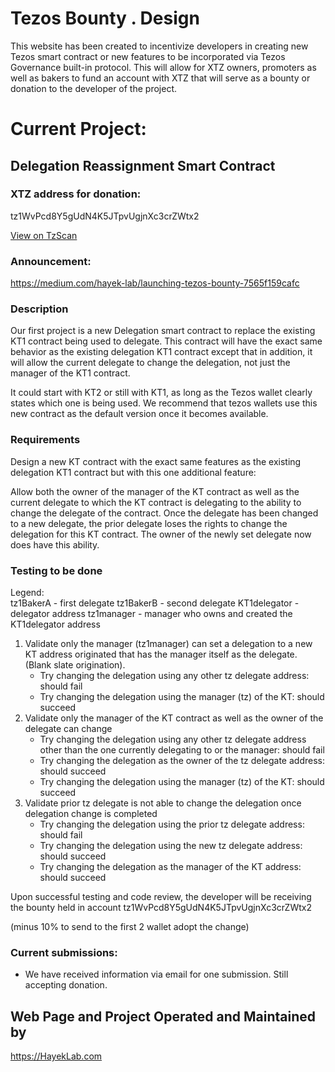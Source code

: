 # Tezos Bounty . Design

This website has been created to incentivize developers in creating new Tezos smart contract or new features to be incorporated via Tezos Governance built-in protocol. This will allow for XTZ owners, promoters as well as bakers to fund an account with XTZ that will serve as a bounty or donation to the developer of the project.

# Current Project:

## Delegation Reassignment Smart Contract

### XTZ address for donation: 
tz1WvPcd8Y5gUdN4K5JTpvUgjnXc3crZWtx2

[View on TzScan](https://tzscan.io/tz1WvPcd8Y5gUdN4K5JTpvUgjnXc3crZWtx2)

### Announcement:
https://medium.com/hayek-lab/launching-tezos-bounty-7565f159cafc

### Description

Our first project is a new Delegation smart contract to replace the existing KT1 contract being used to delegate.
This contract will have the exact same behavior as the existing delegation KT1 contract except that in addition, it will allow the current delegate to change the delegation, not just the manager of the KT1 contract.

It could start with KT2 or still with KT1, as long as the Tezos wallet clearly states which one is being used. We recommend that tezos wallets use this new contract as the default version once it becomes available.

### Requirements

Design a new KT contract with the exact same features as the existing delegation KT1 contract but with this one additional feature:

Allow both the owner of the manager of the KT contract as well as the current delegate to which the KT contract is delegating to the ability to change the delegate of the contract.
Once the delegate has been changed to a new delegate, the prior delegate loses the rights to change the delegation for this KT contract. The owner of the newly set delegate now does have this ability. 

### Testing to be done
Legend:  
tz1BakerA  - first delegate
tz1BakerB  - second delegate
KT1delegator - delegator address
tz1manager - manager who owns and created the KT1delegator address

1. Validate only the manager (tz1manager) can set a delegation to a new KT address originated that has the manager itself as the delegate. (Blank slate origination).
   * Try changing the delegation using any other tz delegate address: should fail
   * Try changing the delegation using the manager (tz) of the KT: should succeed
2. Validate only the manager of the KT contract as well as the owner of the delegate can change
   * Try changing the delegation using any other tz delegate address other than the one currently delegating to or the manager: should fail
   * Try changing the delegation as the owner of the tz delegate address: should succeed
   * Try changing the delegation using the manager (tz) of the KT: should succeed
3. Validate prior tz delegate is not able to change the delegation once delegation change is completed
   * Try changing the delegation using the prior tz delegate address: should fail
   * Try changing the delegation using the new tz delegate address: should succeed
   * Try changing the delegation as the manager of the KT address: should succeed

Upon successful testing and code review, the developer will be receiving the bounty held in account 
tz1WvPcd8Y5gUdN4K5JTpvUgjnXc3crZWtx2

(minus 10% to send to the first 2 wallet adopt the change)


### Current submissions:
* We have received information via email for one submission. Still accepting donation.


## Web Page and Project Operated and Maintained by
https://HayekLab.com

